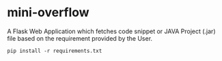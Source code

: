 # mini-overflow
A Flask Web Application which fetches code snippet or JAVA Project (.jar) file based on the requirement provided by the User.

```
pip install -r requirements.txt

```

